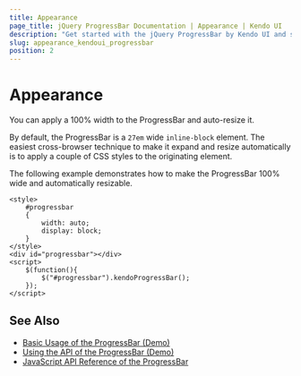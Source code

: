 ```yaml
---
title: Appearance
page_title: jQuery ProgressBar Documentation | Appearance | Kendo UI
description: "Get started with the jQuery ProgressBar by Kendo UI and set its size and auto-resize the widget."
slug: appearance_kendoui_progressbar
position: 2
---
```


# Appearance

You can apply a 100% width to the ProgressBar and auto-resize it.

By default, the ProgressBar is a `27em` wide `inline-block` element. The easiest cross-browser technique to make it expand and resize automatically is to apply a couple of CSS styles to the originating element.

The following example demonstrates how to make the ProgressBar 100% wide and automatically resizable.

    <style>
	    #progressbar
	    {
	        width: auto;
	        display: block;
	    }
    </style>
    <div id="progressbar"></div>
    <script>
	    $(function(){
	        $("#progressbar").kendoProgressBar();
	    });
    </script>

## See Also

* [Basic Usage of the ProgressBar (Demo)](https://demos.telerik.com/kendo-ui/progressbar/index)
* [Using the API of the ProgressBar (Demo)](https://demos.telerik.com/kendo-ui/progressbar/api)
* [JavaScript API Reference of the ProgressBar](/api/javascript/ui/progressbar)
